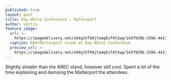 ```yaml
---
published: true
layout: post
title: Ray White Conference - Matterport
author: vertis
feature_image:
  url: >-
    https://imagedelivery.net/oX4qJVfXHjtomqEsf4Y2wg/143f929b-3394-4423-578d-ab63bc81ec00/w=800
  caption: REA+Matterport stand at Ray White Conference
  preview_url: >-
    https://imagedelivery.net/oX4qJVfXHjtomqEsf4Y2wg/143f929b-3394-4423-578d-ab63bc81ec00/w=450
---
```


Slightly simpler than the AREC stand, however still cool. Spent a lot of the time explaining and demoing the Matterport the attendees.

